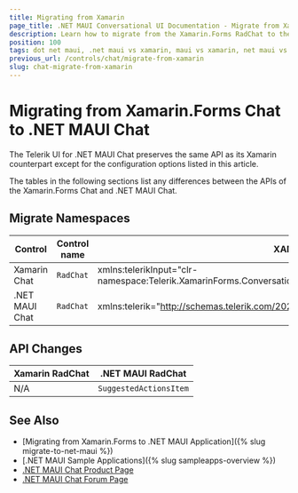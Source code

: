 ```yaml
---
title: Migrating from Xamarin
page_title: .NET MAUI Conversational UI Documentation - Migrate from Xamarin
description: Learn how to migrate from the Xamarin.Forms RadChat to the .NET MAUI Chat control.
position: 100
tags: dot net maui, .net maui vs xamarin, maui vs xamarin, net maui vs xamarin, migration, xamarin.forms
previous_url: /controls/chat/migrate-from-xamarin
slug: chat-migrate-from-xamarin
---
```


# Migrating from Xamarin.Forms Chat to .NET MAUI Chat

The Telerik UI for .NET MAUI Chat preserves the same API as its Xamarin counterpart except for the configuration options listed in this article.

The tables in the following sections list any differences between the APIs of the Xamarin.Forms Chat and .NET MAUI Chat.

## Migrate Namespaces

| Control | Control name | XAML Namespace | C# Namespace|
| --------------- | --------------- | --------------- | --------------- |
| Xamarin Chat | `RadChat` | xmlns:telerikInput="clr-namespace:Telerik.XamarinForms.ConversationalUI;assembly=Telerik.XamarinForms.ConversationalUI" | using Telerik.XamarinForms.ConversationalUI; | 
| .NET MAUI Chat | `RadChat` | xmlns:telerik="http://schemas.telerik.com/2022/xaml/maui" | using Telerik.Maui.Controls; |


## API Changes

| Xamarin RadChat | .NET MAUI RadChat |
| ------------- | --------------- |
| N/A | `SuggestedActionsItem` |

## See Also

* [Migrating from Xamarin.Forms to .NET MAUI Application]({% slug migrate-to-net-maui %})
* [.NET MAUI Sample Applications]({% slug sampleapps-overview %})
* [.NET MAUI Chat Product Page](https://www.telerik.com/maui-ui/chat-(conversational-ui))
* [.NET MAUI Chat Forum Page](https://www.telerik.com/forums/maui?tagId=2061)
